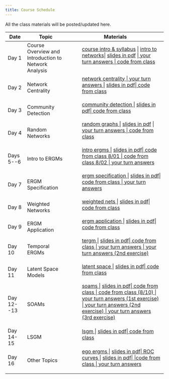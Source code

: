 ```yaml
---
title: Course Schedule
---
```

<p>
All the class materials will be posted/updated here.
</p>

<div>
  <table class="table table-striped table-hover">
    <thead>
      <tr>
        <th>Date</th>
        <th>Topic</th>
        <th>Materials</th>
              </tr>
    </thead>
    <tbody>
      <tr>
        <td>Day 1</td>
        <td>Course Overview and  <br>
         Introduction to Network Analysis</td>
        <td>
          <dl>
          <dd><a href="../materials/Slides/01_welcome.pdf" target=_blank>course intro & syllabus</a> | <a href="../materials/Slides/02_getting_started.html" target=_blank>intro to networks</a>| <a href="../materials/Slides/02_getting_started.pdf" target=_blank>slides in pdf</a> |<a href="../materials/YourTurnAnswers/02_getting_started_yourturn.R"target=_blank> your turn answers </a>|<a href="../materials/Scripts/day1_script.R"target=_blank> code from class </a>
          </dd>
          </dl>
        </td>
      </tr>
      <tr>
        <td>Day 2</td>
        <td>Network Centrality</td>
        <td>
          <dl>
          <dd><a href="../materials/Slides/03_centrality.html" target=_blank>network centrality </a>  |<a href="../materials/YourTurnAnswers/03_centrality_yourturn.R"target=_blank> your turn answers </a>| <a href="../materials/Slides/03_centrality.pdf" target=_blank>slides in pdf</a>|<a href="../materials/Scripts/day2_script.R"target=_blank> code from class </a>
          </dd>
          </dl>
        </td>
      </tr>
      <tr>
        <td>Day 3</td>
        <td>Community Detection</td>
        <td>
          <dl>
          <dd><a href="../materials/Slides/04_communities.html" target=_blank>community detection </a>  | <a href="../materials/Slides/04_communities.pdf" target=_blank>slides in pdf</a>|<a href="../materials/Scripts/day3_script.R"target=_blank> code from class </a>
          </dd>
          </dl>
        </td>
      </tr>
      <tr>
        <td>Day 4</td>
        <td>Random Networks</td>
        <td>
          <dl>
          <dd><a href="../materials/Slides/05_random_graphs.html" target=_blank>random graphs </a>  | <a href="../materials/Slides/05_random_graphs.pdf" target=_blank>slides in pdf</a> |<a href="../materials/YourTurnAnswers/05_random_nets_yourturn.R"target=_blank> your turn answers </a>|<a href="../materials/Scripts/day4_script.R"target=_blank> code from class </a>
          </dd>
          </dl>
        </td>
      </tr>
      <tr>
        <td>Days 5--6</td>
        <td>Intro to ERGMs</td>
        <td>
          <dl>
          <dd><a href="../materials/Slides/06_intro_ergms.html" target=_blank>intro ergms </a>  | <a href="../materials/Slides/06_intro_ergms.pdf" target=_blank>slides in pdf</a>|<a href="../materials/Scripts/script080122.R"target=_blank> code from class 8/01 </a>|<a href="../materials/Scripts/script080222.R"target=_blank> code from class 8/02 </a>|<a href="../materials/YourTurnAnswers/06_intro_ergms_yourturn.R"target=_blank> your turn answers </a>
          </dd>
          </dl>
        </td>
      </tr>
      <tr>
        <td>Day 7</td>
        <td>ERGM Specification</td>
        <td>
          <dl>
          <dd><a href="../materials/Slides/07_ergm_specification.html" target=_blank>ergm specification </a>  | <a href="../materials/Slides/07_ergm_specification.pdf" target=_blank>slides in pdf</a>|<a href="../materials/Scripts/script080322.R"target=_blank> code from class </a>|<a href="../materials/YourTurnAnswers/07_ergms_spec_yourturn.R"target=_blank> your turn answers </a>
          </dd>
          </dl>
        </td>
      </tr>
      <tr>
        <td>Day 8</td>
        <td>Weighted Networks</td>
        <td>
          <dl>
          <dd><a href="../materials/Slides/08_weighted_nets.html" target=_blank>weighted nets </a>  | <a href="../materials/Slides/08_weighted_nets.pdf" target=_blank>slides in pdf</a>|<a href="../materials/Scripts/.day9_script.R"target=_blank> code from class </a>
          </dd>
          </dl>
        </td>
      </tr>
      <tr>
        <td>Day 9</td>
        <td>ERGM Application</td>
        <td>
          <dl>
          <dd><a href="../materials/Slides/09_ergm_application.html" target=_blank>ergm application </a>  | <a href="../materials/Slides/09_ergm_application.pdf" target=_blank>slides in pdf</a>|<a href="../materials/Scripts/.day10_script.R"target=_blank> code from class </a>
          </dd>
          </dl>
        </td>
      </tr>
      <tr>
        <td>Day 10</td>
        <td>Temporal ERGMs</td>
        <td>
          <dl>
          <dd><a href="../materials/Slides/10_tergm.html" target=_blank>tergm </a>  | <a href="../materials/Slides/10_tergm.pdf" target=_blank>slides in pdf</a>|<a href="../materials/Scripts/.day11_script.R"target=_blank> code from class </a>|<a href="../materials/YourTurnAnswers/.10_tergms_yourturn.R"target=_blank> your turn answers </a>|<a href="../materials/YourTurnAnswers/.10_tergms_yourturn1.R"target=_blank> your turn answers (2nd exercise) </a>
          </dd>
          </dl>
        </td>
      </tr>
      <tr>
        <td>Day 11</td>
        <td>Latent Space Models</td>
        <td>
          <dl>
          <dd><a href="../materials/Slides/11_latent_space.html" target=_blank>latent space </a>  | <a href="../materials/Slides/11_latent_space.pdf" target=_blank>slides in pdf</a>|<a href="../materials/Scripts/day12_script.R"target=_blank> code from class </a>
          </dd>
          </dl>
        </td>
      </tr>
      <tr>
        <td>Day 12--13</td>
        <td>SOAMs</td>
        <td>
          <dl>
          <dd><a href="../materials/Slides/12_soam.html" target=_blank>soams </a>  | <a href="../materials/Slides/12_soam.pdf" target=_blank>slides in pdf</a>|<a href="../materials/Scripts/.day14_script.R"target=_blank> code from class </a>|<a href="../materials/Scripts/.day16_script.R"target=_blank> code from class (8/10) </a>|<a href="../materials/YourTurnAnswers/12_soam_yourturn.R"target=_blank> your turn answers (1st exercise) </a>|<a href="../materials/YourTurnAnswers/.12_soam_yourturn1.R"target=_blank> your turn answers (2nd exercise) </a>|<a href="../materials/YourTurnAnswers/.12_soam_yourturn2.R"target=_blank> your turn answers (3rd exercise) </a>
          </dd>
          </dl>
        </td>
      </tr>
            <tr>
        <td>Day 14-15</td>
        <td>LSGM</td>
        <td>
          <dl>
          <dd><a href="../materials/Slides/13_lsgm.html" target=_blank>lsgm </a>  | <a href="../materials/Slides/13_lsgm.pdf" target=_blank>slides in pdf</a>|<a href="../materials/Scripts/.day17_script.R"target=_blank> code from class </a>
          </dd>
          </dl>
        </td>
      </tr>
      <tr>
        <td>Day 16</td>
        <td>Other Topics</td>
        <td>
          <dl>
          <dd><a href="../materials/Slides/14_ego_ergms.html" target=_blank>ego ergms </a>  | <a href="../materials/Slides/15_ROC_curves.pdf" target=_blank>slides in pdf</a>|<a href="../materials/Slides/15_ROC_curves.html" target=_blank> ROC curves </a>  | <a href="../materials/Slides/15_ROC_curves.pdf" target=_blank>slides in pdf</a>|<a href="../materials/Scripts/.day18_script.R"target=_blank>
          |<a href="../materials/Scripts/.day19_script.R"target=_blank>code from class </a>|<a href="../materials/YourTurnAnswers/.15_ROC_yourturn.R"target=_blank> your turn answers </a>
          </dd>
          </dl>
        </td>
      </tr>
    </tbody>
  </table>
</div>
